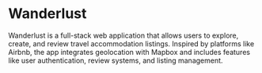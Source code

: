# Wanderlust

Wanderlust is a full-stack web application that allows users to explore, create, and review travel accommodation listings. Inspired by platforms like Airbnb, the app integrates geolocation with Mapbox and includes features like user authentication, review systems, and listing management.



